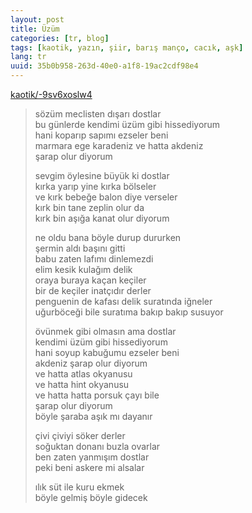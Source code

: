 ```yaml
---
layout: post
title: Üzüm
categories: [tr, blog]
tags: [kaotik, yazın, şiir, barış manço, cacık, aşk]
lang: tr
uuid: 35b0b958-263d-40e0-a1f8-19ac2cdf98e4
---
```


[kaotik/-9sv6xoslw4](https://groups.google.com/forum/?fromgroups=#!topic/kaotik/-9sv6xoslw4)

> sözüm meclisten dışarı dostlar  
> bu günlerde kendimi üzüm gibi hissediyorum  
> hani koparıp sapımı ezseler beni  
> marmara ege karadeniz ve hatta akdeniz  
> şarap olur diyorum
> 
> sevgim öylesine büyük ki dostlar  
> kırka yarıp yine kırka bölseler  
> ve kırk bebeğe balon diye verseler  
> kırk bin tane zeplin olur da  
> kırk bin aşığa kanat olur diyorum
> 
> ne oldu bana böyle durup dururken  
> şermin aldı başını gitti  
> babu zaten lafımı dinlemezdi  
> elim kesik kulağım delik  
> oraya buraya kaçan keçiler  
> bir de keçiler inatçıdır derler  
> penguenin de kafası delik suratında iğneler  
> uğurböceği bile suratıma bakıp bakıp susuyor
> 
> övünmek gibi olmasın ama dostlar  
> kendimi üzüm gibi hissediyorum  
> hani soyup kabuğumu ezseler beni  
> akdeniz şarap olur diyorum  
> ve hatta atlas okyanusu  
> ve hatta hint okyanusu  
> ve hatta hatta porsuk çayı bile  
> şarap olur diyorum  
> böyle şaraba aşık mı dayanır
> 
> çivi çiviyi söker derler  
> soğuktan donanı buzla ovarlar  
> ben zaten yanmışım dostlar  
> peki beni askere mi alsalar
> 
> ılık süt ile kuru ekmek  
> böyle gelmiş böyle gidecek
